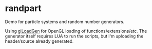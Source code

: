 # randpart
Demo for particle systems and random number generators.

Using [glLoadGen](https://bitbucket.org/alfonse/glloadgen/wiki/Home) for OpenGL loading of functions/extensions/etc. 
The generator itself requires LUA to run the scripts, but I'm uploading the header/source already generated.

